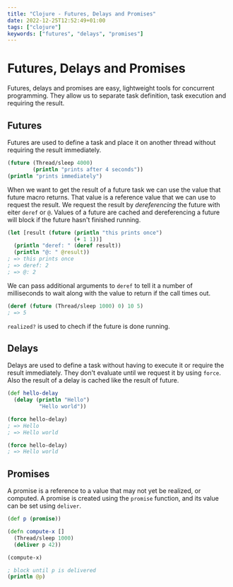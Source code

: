 ```yaml
---
title: "Clojure - Futures, Delays and Promises"
date: 2022-12-25T12:52:49+01:00
tags: ["clojure"]
keywords: ["futures", "delays", "promises"]
---
```


# Futures, Delays and Promises

Futures, delays and promises are easy, lightweight tools for concurrent programming. 
They allow us to separate task definition, task execution and requiring the result.

## Futures

Futures are used to define a task and place it on another thread without requiring 
the result immediately.
```clojure
(future (Thread/sleep 4000)
        (println "prints after 4 seconds"))
(println "prints immediately")
```

When we want to get the result of a future task we can use the value that future macro 
returns. That value is a reference value that we can use to request the result. We request 
the result by *dereferencing* the future with eiter `deref` or `@`. Values of a future are 
cached and dereferencing a future will block if the future hasn't finished running.
```clojure
(let [result (future (println "this prints once")
                     (+ 1 1))]
  (println "deref: " (deref result))
  (println "@: " @result))
; => this prints once
; => deref: 2
; => @: 2
```

We can pass additional arguments to `deref` to tell it a number of milliseconds to wait 
along with the value to return if the call times out.
```clojure
(deref (future (Thread/sleep 1000) 0) 10 5)
; => 5
```

`realized?` is used to chech if the future is done running. 

## Delays

Delays are used to define a task without having to execute it or require the result 
immediately. They don't evaluate until we request it by using `force`. Also the result
of a delay is cached like the result of future.
```clojure
(def hello-delay
  (delay (println "Hello")
          "Hello world"))

(force hello-delay)
; => Hello
; => Hello world

(force hello-delay)
; => Hello world
```

## Promises

A promise is a reference to a value that may not yet be realized, or computed. A promise is 
created using the `promise` function, and its value can be set using `deliver`. 
```clojure
(def p (promise))

(defn compute-x []
  (Thread/sleep 1000)
  (deliver p 42))

(compute-x)

; block until p is delivered 
(println @p)
```
